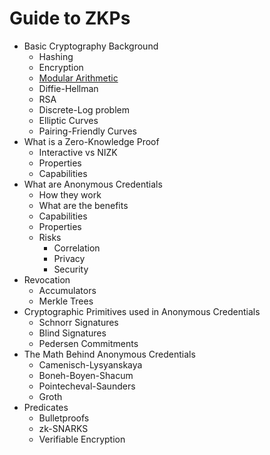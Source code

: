 # Guide to ZKPs

- Basic Cryptography Background
    - Hashing
    - Encryption
    - [Modular Arithmetic](modular_arithmetic/README.md)
    - Diffie-Hellman
    - RSA
    - Discrete-Log problem
    - Elliptic Curves
    - Pairing-Friendly Curves
- What is a Zero-Knowledge Proof
    - Interactive vs NIZK
    - Properties
    - Capabilities
- What are Anonymous Credentials
    - How they work
    - What are the benefits
    - Capabilities
    - Properties
    - Risks
        - Correlation
        - Privacy
        - Security
- Revocation
    - Accumulators
    - Merkle Trees
- Cryptographic Primitives used in Anonymous Credentials
    - Schnorr Signatures
    - Blind Signatures
    - Pedersen Commitments
- The Math Behind Anonymous Credentials
    - Camenisch-Lysyanskaya
    - Boneh-Boyen-Shacum
    - Pointecheval-Saunders
    - Groth
- Predicates
    - Bulletproofs
    - zk-SNARKS
    - Verifiable Encryption
